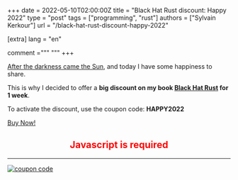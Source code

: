 +++
date = 2022-05-10T02:00:00Z
title = "Black Hat Rust discount: Happy 2022"
type = "post"
tags = ["programming", "rust"]
authors = ["Sylvain Kerkour"]
url = "/black-hat-rust-discount-happy-2022"

[extra]
lang = "en"

comment ="""
"""
+++

[After the darkness came the Sun](https://kerkour.com/i-lost-my-focus), and today I have some happiness to share.


This is why I decided to offer a **big discount on my book [Black Hat Rust](https://kerkour.com/black-hat-rust) for 1 week**.


To activate the discount, use the coupon code: **HAPPY2022**


<a href="#!" class="paddle_button" data-product="747735">Buy Now!</a>

<noscript>
  <h2 style="color: red;" align="center">Javascript is required</h2>
</noscript>

-------


<a href="#!"  class="paddle_button" data-product="747735"  style="padding: 0px; border-radius: 6px;"><img alt="coupon code" src="https://kerkour.com/2021/black-hat-rust-paypal/bhr_coupon.png" /></a>


<script src="https://cdn.paddle.com/paddle/paddle.js"></script>
<script type="text/javascript">
	Paddle.Setup({ vendor: 138900 });
</script>
